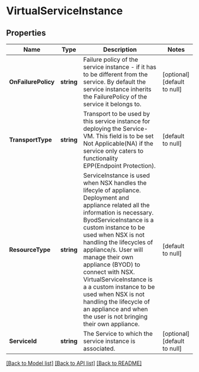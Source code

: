 # VirtualServiceInstance

## Properties
Name | Type | Description | Notes
------------ | ------------- | ------------- | -------------
**OnFailurePolicy** | **string** | Failure policy of the service instance - if it has to be different from the service. By default the service instance inherits the FailurePolicy of the service it belongs to. | [optional] [default to null]
**TransportType** | **string** | Transport to be used by this service instance for deploying the Service-VM. This field is to be set Not Applicable(NA) if the service only caters to functionality EPP(Endpoint Protection). | [default to null]
**ResourceType** | **string** | ServiceInstance is used when NSX handles the lifecyle of   appliance. Deployment and appliance related all the information is necessary. ByodServiceInstance is a custom instance to be used when NSX is not handling   the lifecycles of appliance/s. User will manage their own appliance (BYOD)   to connect with NSX. VirtualServiceInstance is a a custom instance to be used when NSX is not   handling the lifecycle of an appliance and when the user is not bringing   their own appliance.  | [default to null]
**ServiceId** | **string** | The Service to which the service instance is associated. | [optional] [default to null]

[[Back to Model list]](../README.md#documentation-for-models) [[Back to API list]](../README.md#documentation-for-api-endpoints) [[Back to README]](../README.md)

